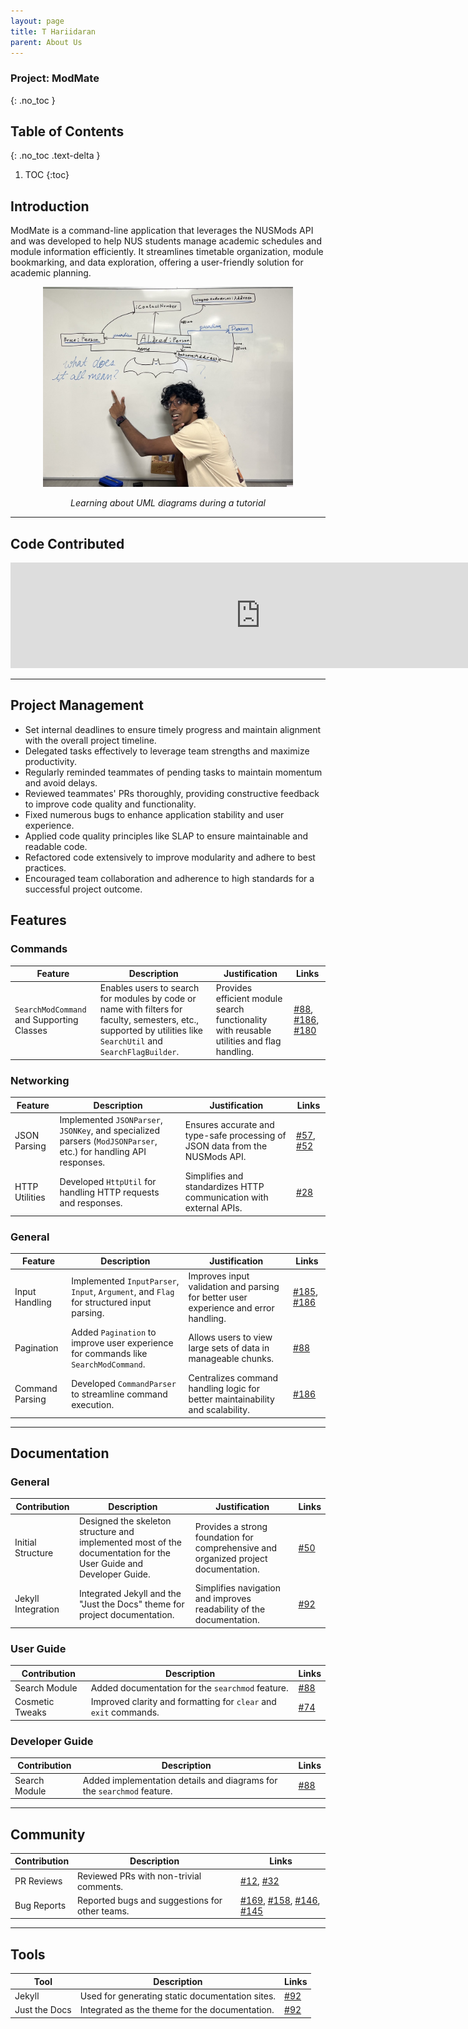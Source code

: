 ```yaml
---
layout: page
title: T Hariidaran
parent: About Us
---
```


### Project: ModMate
{: .no_toc }

## Table of Contents
{: .no_toc .text-delta }

1. TOC
{:toc}

## Introduction

ModMate is a command-line application that leverages the NUSMods API and was developed to help NUS students manage academic schedules and module information efficiently. It streamlines timetable organization, module bookmarking, and data exploration, offering a user-friendly solution for academic planning.

<div style="text-align: center;">
  <img src="../img/harii/harii_tut.jpg" width="400" alt="Learning about UML diagrams during a tutorial">
  <p><em>Learning about UML diagrams during a tutorial</em></p>
</div>

---

## Code Contributed

<iframe src="https://nus-cs2113-ay2425s2.github.io/tp-dashboard/#/widget/?search=W12-1&sort=groupTitle%20dsc&sortWithin=totalCommits%20dsc&since=2025-02-21&timeframe=commit&mergegroup=&groupSelect=groupByRepos&breakdown=false&optimiseTimeline=true&viewRepoTags=true&tabOpen=true&tabType=authorship&tabAuthor=vegetablestabber&tabRepo=AY2425S2-CS2113-W12-1%2Ftp%5Bmaster%5D&authorshipIsMergeGroup=false&authorshipFileTypes=docs~functional-code~test-code~other&authorshipIsBinaryFileTypeChecked=false&authorshipIsIgnoredFilesChecked=false&chartGroupIndex=0&chartIndex=0" frameBorder="0" width="800px" height="169px"></iframe>

---
## Project Management

- Set internal deadlines to ensure timely progress and maintain alignment with the overall project timeline.
- Delegated tasks effectively to leverage team strengths and maximize productivity.
- Regularly reminded teammates of pending tasks to maintain momentum and avoid delays.
- Reviewed teammates' PRs thoroughly, providing constructive feedback to improve code quality and functionality.
- Fixed numerous bugs to enhance application stability and user experience.
- Applied code quality principles like SLAP to ensure maintainable and readable code.
- Refactored code extensively to improve modularity and adhere to best practices.
- Encouraged team collaboration and adherence to high standards for a successful project outcome.

## Features

### Commands

| Feature                  | Description                                                                                     | Justification                                                                            | Links                                                                                     |
|--------------------------|-------------------------------------------------------------------------------------------------|-----------------------------------------------------------------------------------------|-------------------------------------------------------------------------------------------|
| `SearchModCommand` and Supporting Classes | Enables users to search for modules by code or name with filters for faculty, semesters, etc., supported by utilities like `SearchUtil` and `SearchFlagBuilder`. | Provides efficient module search functionality with reusable utilities and flag handling. | [#88](https://github.com/AY2425S2-CS2113-W12-1/tp/pull/88), [#186](https://github.com/AY2425S2-CS2113-W12-1/tp/pull/186), [#180](https://github.com/AY2425S2-CS2113-W12-1/tp/pull/180) |

### Networking

| Feature                  | Description                                                                                     | Justification                                                                            | Links                                                                                     |
|--------------------------|-------------------------------------------------------------------------------------------------|-----------------------------------------------------------------------------------------|-------------------------------------------------------------------------------------------|
| JSON Parsing             | Implemented `JSONParser`, `JSONKey`, and specialized parsers (`ModJSONParser`, etc.) for handling API responses. | Ensures accurate and type-safe processing of JSON data from the NUSMods API.            | [#57](https://github.com/AY2425S2-CS2113-W12-1/tp/pull/57), [#52](https://github.com/AY2425S2-CS2113-W12-1/tp/pull/52) |
| HTTP Utilities           | Developed `HttpUtil` for handling HTTP requests and responses.                                 | Simplifies and standardizes HTTP communication with external APIs.                      | [#28](https://github.com/AY2425S2-CS2113-W12-1/tp/pull/28)                               |

### General

| Feature                  | Description                                                                                     | Justification                                                                            | Links                                                                                     |
|--------------------------|-------------------------------------------------------------------------------------------------|-----------------------------------------------------------------------------------------|-------------------------------------------------------------------------------------------|
| Input Handling           | Implemented `InputParser`, `Input`, `Argument`, and `Flag` for structured input parsing.        | Improves input validation and parsing for better user experience and error handling.    | [#185](https://github.com/AY2425S2-CS2113-W12-1/tp/pull/185), [#186](https://github.com/AY2425S2-CS2113-W12-1/tp/pull/186) |
| Pagination               | Added `Pagination` to improve user experience for commands like `SearchModCommand`.            | Allows users to view large sets of data in manageable chunks.                           | [#88](https://github.com/AY2425S2-CS2113-W12-1/tp/pull/88)                               |
| Command Parsing          | Developed `CommandParser` to streamline command execution.                                     | Centralizes command handling logic for better maintainability and scalability.          | [#186](https://github.com/AY2425S2-CS2113-W12-1/tp/pull/186)                             |

---

## Documentation

### General

| Contribution             | Description                                                                                     | Justification                                                                            | Links                                                                                     |
|--------------------------|-------------------------------------------------------------------------------------------------|-----------------------------------------------------------------------------------------|-------------------------------------------------------------------------------------------|
| Initial Structure        | Designed the skeleton structure and implemented most of the documentation for the User Guide and Developer Guide. | Provides a strong foundation for comprehensive and organized project documentation.     | [#50](https://github.com/AY2425S2-CS2113-W12-1/tp/pull/50)                               |
| Jekyll Integration       | Integrated Jekyll and the "Just the Docs" theme for project documentation.                      | Simplifies navigation and improves readability of the documentation.                    | [#92](https://github.com/AY2425S2-CS2113-W12-1/tp/pull/92)                               |

### User Guide

| Contribution             | Description                                                                                     | Links                                                                                     |
|--------------------------|-------------------------------------------------------------------------------------------------|-------------------------------------------------------------------------------------------|
| Search Module            | Added documentation for the `searchmod` feature.                                               | [#88](https://github.com/AY2425S2-CS2113-W12-1/tp/pull/88)                               |
| Cosmetic Tweaks          | Improved clarity and formatting for `clear` and `exit` commands.                               | [#74](https://github.com/AY2425S2-CS2113-W12-1/tp/pull/74)                               |

### Developer Guide

| Contribution             | Description                                                                                     | Links                                                                                     |
|--------------------------|-------------------------------------------------------------------------------------------------|-------------------------------------------------------------------------------------------|
| Search Module            | Added implementation details and diagrams for the `searchmod` feature.                         | [#88](https://github.com/AY2425S2-CS2113-W12-1/tp/pull/88)                               |

---

## Community

| Contribution             | Description                                                                                     | Links                                                                                     |
|--------------------------|-------------------------------------------------------------------------------------------------|-------------------------------------------------------------------------------------------|
| PR Reviews               | Reviewed PRs with non-trivial comments.                                                        | [#12](https://github.com/AY2425S2-CS2113-W12-1/tp/pull/12), [#32](https://github.com/AY2425S2-CS2113-W12-1/tp/pull/32) |
| Bug Reports              | Reported bugs and suggestions for other teams.                                                 | [#169](https://github.com/AY2425S2-CS2113-W12-1/tp/issues/169), [#158](https://github.com/AY2425S2-CS2113-W12-1/tp/issues/158), [#146](https://github.com/AY2425S2-CS2113-W12-1/tp/issues/146), [#145](https://github.com/AY2425S2-CS2113-W12-1/tp/issues/145) |

---

## Tools

| Tool                     | Description                                                                                     | Links                                                                                     |
|--------------------------|-------------------------------------------------------------------------------------------------|-------------------------------------------------------------------------------------------|
| Jekyll                   | Used for generating static documentation sites.                                                | [#92](https://github.com/AY2425S2-CS2113-W12-1/tp/pull/92)                               |
| Just the Docs            | Integrated as the theme for the documentation.                                                 | [#92](https://github.com/AY2425S2-CS2113-W12-1/tp/pull/92)                               |

